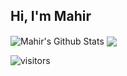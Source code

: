 ## Hi, I'm Mahir

<img align="center" src="https://github-readme-stats.vercel.app/api?username=Mahir580&show_icons=true&include_all_commits=true&theme=radical" alt="Mahir's Github Stats" />
<img align="center" src="https://github-readme-stats.vercel.app/api/top-langs/?username=Mahir580&layout=compact&theme=radical" />

![visitors](https://visitor-badge.glitch.me/badge?page_id=page.id&left_color=crimson&right_color=#111)
